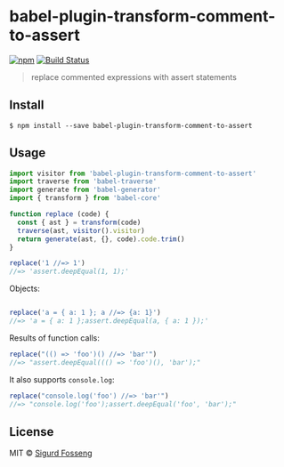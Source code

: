 # babel-plugin-transform-comment-to-assert

[![npm][npm-image]][npm-url]
[![Build Status][travis-image]][travis-url]

[npm-image]: https://img.shields.io/npm/v/babel-plugin-transform-comment-to-assert.svg?style=flat
[npm-url]: https://npmjs.org/package/babel-plugin-transform-comment-to-assert
[travis-image]: https://travis-ci.org/laat/babel-plugin-transform-comment-to-assert.svg?branch=master
[travis-url]: https://travis-ci.org/laat/babel-plugin-transform-comment-to-assert

> replace commented expressions with assert statements

## Install

```
$ npm install --save babel-plugin-transform-comment-to-assert
```

## Usage

```javascript
import visitor from 'babel-plugin-transform-comment-to-assert'
import traverse from 'babel-traverse'
import generate from 'babel-generator'
import { transform } from 'babel-core'

function replace (code) {
  const { ast } = transform(code)
  traverse(ast, visitor().visitor)
  return generate(ast, {}, code).code.trim()
}

replace('1 //=> 1')
//=> 'assert.deepEqual(1, 1);'

```

Objects:

```javascript

replace('a = { a: 1 }; a //=> {a: 1}')
//=> 'a = { a: 1 };assert.deepEqual(a, { a: 1 });'
```

Results of function calls:

```javascript
replace("(() => 'foo')() //=> 'bar'")
//=> "assert.deepEqual((() => 'foo')(), 'bar');"
```

It also supports `console.log`:

```javascript
replace("console.log('foo') //=> 'bar'")
//=> "console.log('foo');assert.deepEqual('foo', 'bar');"
```

## License

MIT © [Sigurd Fosseng](https://github.com/laat)
